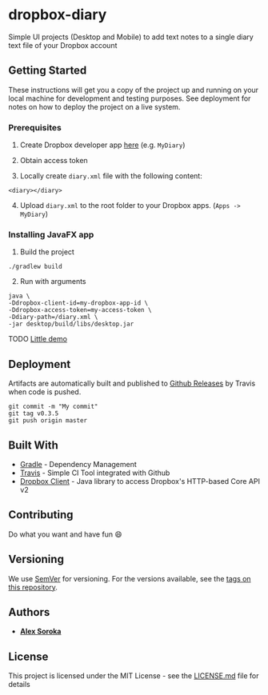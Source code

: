 # dropbox-diary

Simple UI projects (Desktop and Mobile) to add text notes to a single diary text file of your Dropbox account

## Getting Started

These instructions will get you a copy of the project up and running on your local machine for development and testing purposes. See deployment for notes on how to deploy the project on a live system.

### Prerequisites

1. Create Dropbox developer app [here](https://www.dropbox.com/developers/apps/create) (e.g. `MyDiary`)

2. Obtain access token

3. Locally create `diary.xml` file with the following content:

```
<diary></diary>
```

4. Upload `diary.xml` to the root folder to your Dropbox apps. (`Apps -> MyDiary`)

### Installing JavaFX app

1. Build the project

```
./gradlew build
```

2. Run with arguments

```
java \
-Ddropbox-client-id=my-dropbox-app-id \
-Ddropbox-access-token=my-access-token \
-Ddiary-path=/diary.xml \
-jar desktop/build/libs/desktop.jar
```

TODO [Little demo](little-demo.png)

## Deployment

Artifacts are automatically built and published to [Github Releases](https://github.com/lehaSVV2009/dropbox-diary/releases) by Travis when code is pushed.

```
git commit -m "My commit"
git tag v0.3.5
git push origin master
```

## Built With

* [Gradle](https://gradle.org/) - Dependency Management
* [Travis](https://travis-ci.org/) - Simple CI Tool integrated with Github
* [Dropbox Client](https://github.com/dropbox/dropbox-sdk-java) - Java library to access Dropbox's HTTP-based Core API v2

## Contributing

Do what you want and have fun :smile:

## Versioning

We use [SemVer](http://semver.org/) for versioning. For the versions available, see the [tags on this repository](https://github.com/lehaSVV2009/dropbox-diary/tags). 

## Authors

* [**Alex Soroka**](https://github.com/lehaSVV2009/resume)

## License

This project is licensed under the MIT License - see the [LICENSE.md](LICENSE.md) file for details
